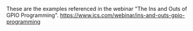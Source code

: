 These are the examples referenced in the webinar "The Ins and Outs of GPIO Programming".
https://www.ics.com/webinar/ins-and-outs-gpio-programming
